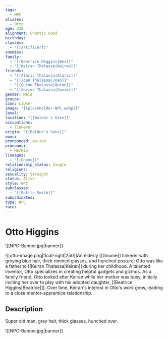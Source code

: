 ```yaml
---
tags:
  - NPC
aliases:
  - Otto
age: 338
alignment: Chaotic Good
birthday: 
classes:
  - "[[Artificer]]"
enemies: 
family:
  - "[[Beatrice Higgins|Bea]]"
  - "[[Keiran Thalassa|Keiran]]"
friends:
  - "[[Alaric Thalassa|Alaric]]"
  - "[[Joan Thalassa|Joan]]"
  - "[[Quinn Thalassa|Quinn]]"
  - "[[Xavier Thalassa|Xavier]]"
gender: Male
groups: 
icon: LiUser
image: "[[placeholder-NPC.webp]]"
level: 
location: "[[Baldur's Gate]]"
occupations:
  - Tinkerer
origin: "[[Baldur's Gate]]"
owns: 
pronounced: aw-toe
pronouns:
  - He/Him
lineages:
  - "[[Gnome]]"
relationship_status: Single
religions: 
sexuality: Straight
status: Alive
style: NPC
subclasses:
  - "[[Battle Smith]]"
subordinates: 
type: NPC
race:
---
```


# Otto Higgins

![[NPC-Banner.jpg|banner]]


![[otto-image.png|float-right|250]]An elderly [[Gnome]] tinkerer with greying blue hair, thick rimmed glasses, and hunched posture; Otto was like a father to [[Keiran Thalassa|Keiran]] during her childhood. A talented inventor, Otto specializes in creating helpful gadgets and gizmos. As a family friend, Otto looked after Keiran while her mother was busy, initially inviting her over to play with his adopted daughter, [[Beatrice Higgins|Beatrice]]]. Over time, Keiran's interest in Otto's work grew, leading to a close mentor-apprentice relationship.

## Description

Super old man, grey hair, thick glasses, hunched over.


![[NPC-Banner.jpg|banner]]
